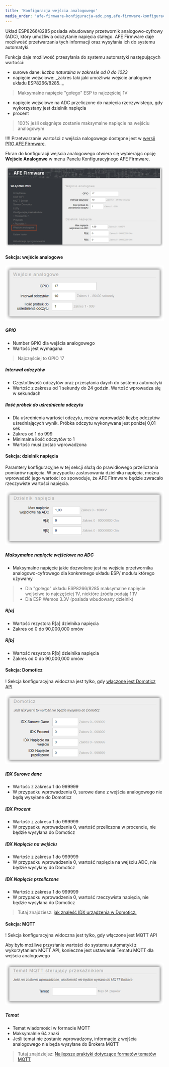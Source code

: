 ```yaml
---
title: 'Konfiguracja wejścia analogowego'
media_order: 'afe-firmware-konfiguracja-adc.png,afe-firmware-konfiguracja-adc-domoticz.png,afe-firmware-konfiguracja-adc-dzielnik.png,afe-firmware-konfiguracja-adc-mqtt.png,afe-firmware-konfiguracja-adc-wejscie.png'
---
```


Układ ESP8266/8285 posiada wbudowany przetwornik analogowo-cyfrowy (ADC), który umożliwia odczytanie napięcia stałego. AFE Firmware daje możliwość przetwarzania tych informacji oraz wysyłania ich do systemu automatyki.

Funkcja daje możliwość przesyłania do systemu automatyki następujących wartości:
* surowe dane: _liczba naturalna w zakresie od 0 do 1023_
* napięcie wejściowe: _zakres taki jaki umożliwia wejście analogowe układu ESP8266/8285. _
> Maksymalne napięcie "gołego" ESP to najczęściej 1V
* napięcie wejściowe na ADC przeliczone do napięcia rzeczywistego, gdy wykorzystany jest dzielnik napięcia
* procent
> 100% jeśli osiągnięte zostanie maksymalne napięcie na wejściu analogowym

!!!! Przetwarzanie wartości z wejścia nalogowego dostępne jest w [wersji PRO AFE Firmware](/postawowe-informacje/wersja-pro).

Ekran do konfiguracji wejścia analogowego otwiera się wybierając opcję **Wejście Analogowe** w menu Panelu Konfiguracyjnego AFE Firmware.

![](afe-firmware-konfiguracja-adc.png)

#### Sekcja: wejście analogowe

![](afe-firmware-konfiguracja-adc-wejscie.png)

##### GPIO
* Number GPIO dla wejścia analogowego
* Wartość jest wymagana
> Najczęściej to GPIO 17

##### Interwał odczytów
* Częstotliwość odczytów oraz przesyłania daych do systemu automatyki
* Wartość z zakresu od 1 sekundy do 24 godzin. Wartość wprowadza się w sekundach

##### Ilość próbek do uśrednienia odczytu
* Dla uśrednienia wartości odczytu, można wprowadzić liczbę odczytów uśredniających wynik. Próbka odczytu wykonywana jest poniżej 0,01 sek
* Zakres od 1 do 999
* Minimalna ilość odczytów to 1
* Wartość musi zostać wprowadzona

#### Sekcja: dzielnik napięcia

Paramtery konfiguracyjne w tej sekcji służą do prawidłowego przeliczania pomiarów napięcia. W przypadku zastosowania dzielnika napięcia, można wprowadzić jego wartości co spowoduje, że AFE Firmware będzie zwracało rzeczywiste wartości napięcia.

![](afe-firmware-konfiguracja-adc-dzielnik.png)

##### Maksymalne napięcie wejściowe na ADC
* Maksymalne napięcie jakie dozwolone jest na wejściu przetwornika analogowo-cyfrowego dla konkretnego układu ESP/ modułu którego używamy

> * Dla "gołego" układu ESP8266/8285 maksymalne napięcie wejściwe to najczęściej 1V, niektóre źródła podają 1.1V
> * Dla ESP Wemos 3.3V (posiada wbudowany dzielnik)

##### R[a]
* Wartość rezystora R[a] dzielnika napięcia
* Zakres od 0 do 90,000,000 omów

##### R[b]
* Wartość rezystora R[b] dzielnika napięcia
* Zakres od 0 do 90,000,000 omów

#### Sekcja: Domoticz

! Sekcja konfiguracyjna widoczna jest tylko, gdy [włączone jest Domoticz API](/konfiguracja/konfiguracja-urzadzenia)

![](afe-firmware-konfiguracja-adc-domoticz.png)

##### IDX Surowe dane
* Wartość z zakresu 1 do 999999
* W przypadku wprowadzenia 0, surowe dane z wejścia analogowego nie będą wysyłane do Domoticz

##### IDX Procent
* Wartość z zakresu 1 do 999999
* W przypadku wprowadzenia 0, wartość przeliczona w procencie, nie będzie wysyłana do Domoticz

##### IDX Napięcie na wejściu
* Wartość z zakresu 1 do 999999
* W przypadku wprowadzenia 0, wartość napięcia na wejściu ADC, nie będzie wysyłany do Domoticz

##### IDX Napięcie przeliczone
* Wartość z zakresu 1 do 999999
* W przypadku wprowadzenia 0, wartość rzeczywista napięcia, nie będzie wysyłana do Domoticz

> Tutaj znajdziesz: [jak znaleść IDX urządzenia w Domoticz.](/integracja-api/domoticz-api/gdzie-znalezc-idx)

#### Sekcja: MQTT

! Sekcja konfiguracyjna widoczna jest tylko, gdy włączone jest MQTT API

Aby było możliwe przysłanie wartości do systemu automatyki z wykorzytaniem MQTT API, konieczne jest ustawienie Tematu MQTT dla wejścia analogowego

![](afe-firmware-konfiguracja-adc-mqtt.png)

##### Temat
* Temat wiadomości w formacie MQTT
* Maksymalnie 64 znaki
* Jeśli temat nie zostanie wprowadzony, informacje z wejścia analogowego nie będa wysyłane do Brokera MQTT

> Tutaj znajdziejsz: [Najlepsze praktyki dotyczące formatów tematów MQTT](/integracja-api/mqtt/tematy-mqtt-najlepsze-praktyki)
